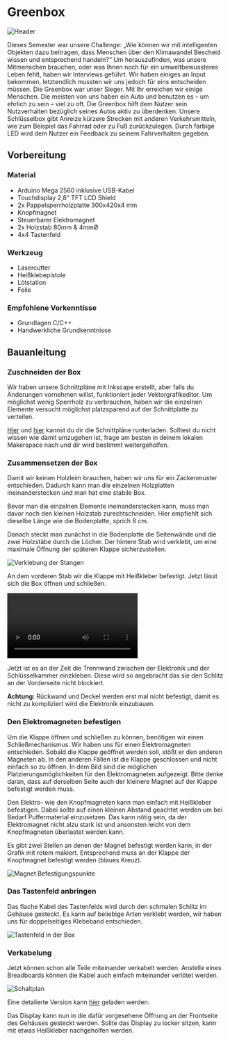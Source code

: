 # Greenbox

![Header](./assets/images/uebersicht.jpeg)

Dieses Semester war unsere Challenge: „Wie können wir mit intelligenten Objekten
dazu beitragen, dass Menschen über den Klimawandel Bescheid wissen und
entsprechend handeln?“ Um herauszufinden, was unsere Mitmenschen brauchen,
oder was Ihnen noch für ein umweltbewussteres Leben fehlt, haben wir Interviews
geführt. Wir haben einiges an Input bekommen, letztendlich mussten wir uns jedoch
für eins entscheiden müssen. Die Greenbox war unser Sieger. Mit Ihr erreichen wir
einige Menschen. Die meisten von uns haben ein Auto und benutzen es – um ehrlich
zu sein – viel zu oft.
Die Greenbox hilft dem Nutzer sein Nutzverhalten bezüglich seines Autos aktiv zu
überdenken. Unsere Schlüsselbox gibt Anreize kürzere Strecken mit anderen
Verkehrsmitteln, wie zum Beispiel das Fahrrad oder zu Fuß zurückzulegen. Durch
farbige LED wird dem Nutzer ein Feedback zu seinem Fahrverhalten gegeben.

## Vorbereitung

### Material

- Arduino Mega 2560 inklusive USB-Kabel
- Touchdisplay 2,8" TFT LCD Shield
- 2x Pappelsperrholzplatte 300x420x4 mm
- Knopfmagnet
- Steuerbarer Elektromagnet
- 2x Holzstab 80mm & 4mmØ
- 4x4 Tastenfeld

### Werkzeug

- Lasercutter
- Heißklebepistole
- Lötstation
- Feile

### Empfohlene Vorkenntisse

- Grundlagen C/C++
- Handwerkliche Grundkenntnisse

## Bauanleitung

### Zuschneiden der Box

Wir haben unsere Schnittpläne mit Inkscape erstellt, aber falls du Änderungen vornehmen willst, funktioniert jeder Vektorgrafikeditor.
Um möglichst wenig Sperrholz zu verbrauchen, haben wir die einzelnen Elemente
versucht möglichst platzsparend auf der Schnittplatte zu verteilen.

[Hier]() und [hier]() kannst du dir die Schnittpläne runterladen. Solltest du nicht wissen wie damit umzugehen ist, frage am besten
in deinem lokalen Makerspace nach und dir wird bestimmt weitergeholfen.

### Zusammensetzen der Box

Damit wir keinen Holzleim brauchen, haben wir uns für ein Zackenmuster entschieden.
Dadurch kann man die einzelnen Holzplatten ineinanderstecken und man hat eine
stabile Box.

Bevor man die einzelnen Elemente ineinanderstecken kann, muss man davor noch den
kleinen Holzstab zurechtschneiden. Hier empfiehlt sich dieselbe Länge wie die
Bodenplatte, sprich 8 cm.

Danach steckt man zunächst in die Bodenplatte die Seitenwände und die zwei
Holzstäbe durch die Löcher. Der hintere Stab wird verklebt, um eine maximale Öffnung der späteren Klappe sicherzustellen.

![Verklebung der Stangen](./assets/images/stangen.jpeg)

An dem vorderen Stab wir die Klappe mit Heißkleber befestigt. Jetzt lässt sich die Box
öffnen und schließen.

![Klappmechanismus](./assets/videos/Klappe.mp4)

Jetzt ist es an der Zeit die Trennwand zwischen der Elektronik und der Schlüsselkammer
einzkleben. Diese wird so angebracht das sie den Schlitz an der Vorderseite nicht blockiert.

**Achtung:** Rückwand und Deckel werden erst mal nicht befestigt, damit es nicht zu kompliziert wird die Elektronik einzubauen.

### Den Elektromagneten befestigen

Um die Klappe öffnen und schließen zu können, benötigen wir einen
Schließmechanismus. Wir haben uns für einen Elektromagneten entschieden. Sobald
die Klappe geöffnet werden soll, stößt er den anderen Magneten ab. In den anderen
Fällen ist die Klappe geschlossen und nicht einfach so zu öffnen.
In dem Bild sind die möglichen Platzierungsmöglichkeiten für den Elektromagneten
aufgezeigt. Bitte denke daran, dass auf derselben Seite auch der kleinere Magnet auf
der Klappe befestigt werden muss.

Den Elektro- wie den Knopfmagneten kann man einfach mit Heißkleber befestigen.
Dabei sollte auf einen kleinen Abstand geachtet werden um bei Bedarf Puffermaterial einzusetzen.
Das kann nötig sein, da der Elektromagnet nicht alzu stark ist und ansonsten leicht von dem
Knopfmagneten überlastet werden kann.

Es gibt zwei Stellen an denen der Magnet befestigt werden kann, in der Grafik mit rotem makiert. Entsprechend muss an der Klappe der Knopfmagnet befestigt werden (blaues Kreuz).

![Magnet Befestigungspunkte](./assets/images/magnet_position.svg)

### Das Tastenfeld anbringen

Das flache Kabel des Tastenfelds wird durch den schmalen Schlitz im Gehäuse gesteckt.
Es kann auf beliebige Arten verklebt werden, wir haben uns für doppelseitiges Klebeband entschieden.

![Tastenfeld in der Box](./assets/images/tastenfeld.png)

### Verkabelung

Jetzt können schon alle Teile miteinander verkabelt werden.
Anstelle eines Breadboards können die Kabel auch einfach miteinander verlötet werden.

![Schaltplan](./assets/images/schaltplan.png)

Eine detalierte Version kann [hier](assets/images/schaltplan.pdf) geladen werden.

Das Display kann nun in die dafür vorgesehene Öffnung an der Frontseite des Gehäuses gesteckt werden.
Sollte das Display zu locker sitzen, kann mit etwas Heißkleber nachgeholfen werden.
